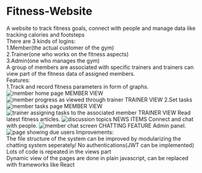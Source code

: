 # Fitness-Website
A website to track fitness goals, connect with people and manage data like tracking calories and footsteps\
There are 3 kinds of logins:\
1.Member(the actual customer of the gym)\
2.Trainer(one who works on the fitness aspects)\
3.Admin(one who manages the gym)\
A group of members are associated with specific trainers and trainers can view part of the fitness data of assigned members.\
Features:\
1.Track and record fitness parameters in form of graphs.
![member home page](https://user-images.githubusercontent.com/93126982/205687071-0db39a5d-1699-430b-9938-a4cc1ba03a54.png)
MEMBER VIEW
![member progress as viewed through trainer](https://user-images.githubusercontent.com/93126982/205687097-88c67cfe-6e50-499b-be9a-04b0aa1b751a.png)
TRAINER VIEW
2.Set tasks
![member tasks page](https://user-images.githubusercontent.com/93126982/205688085-22689d9b-60e1-4af6-b185-945e7b790d3c.png)
MEMBER VIEW
![trainer assigning tasks to the associated member](https://user-images.githubusercontent.com/93126982/205688115-091616a3-0af4-4237-b7cc-c5393ca4644b.png)
TRAINER VIEW
Read latest fitness articles.
![discussion topics](https://user-images.githubusercontent.com/93126982/205688339-f6963a6f-60a3-496d-bfb6-9e6a6567cf1c.png)
NEWS ITEMS
Connect and chat with people. 
![member chat screen](https://user-images.githubusercontent.com/93126982/205688499-394e488c-98ef-485b-9dc6-2a2c17126849.png)
CHATTING FEATURE
Admin panel.
![page showing due users](https://user-images.githubusercontent.com/93126982/205688566-a692c6b8-f17f-400f-8f2b-f2e08433fe5e.png)
Improvements:\
The file structure of the system can be improved by modularizing the chatting system seperately/
No authentications(JWT can be implemented)\
Lots of code is repeated in the views part\
Dynamic view of the pages are done in plain javascript, can be replaced with frameworks like React
